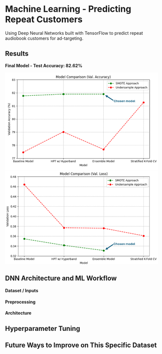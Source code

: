 # Machine Learning - Predicting Repeat Customers
Using Deep Neural Networks built with TensorFlow to predict repeat audiobook customers for ad-targeting.

## Results
**Final Model - Test Accuracy: 82.62%**

<img src="assets/img/overall-acc-model-comparison.png" width="500">
<img src="assets/img/overall-loss-model-comparison.png" width="500">

## DNN Architecture and ML Workflow

#### Dataset / Inputs


#### Preprocessing


#### Architecture


## Hyperparameter Tuning


## Future Ways to Improve on This Specific Dataset
